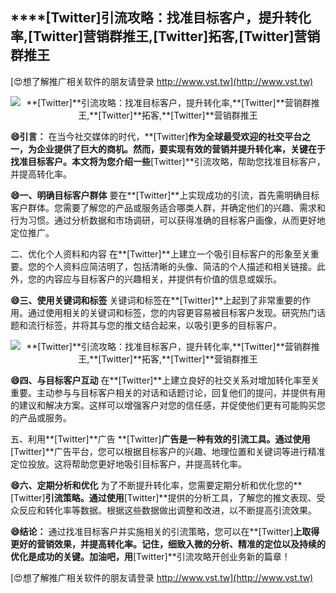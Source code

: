 ## ****[Twitter]**引流攻略：找准目标客户，提升转化率,**[Twitter]**营销群推王,**[Twitter]**拓客,**[Twitter]**营销群推王**

[😍想了解推广相关软件的朋友请登录 http://www.vst.tw](http://www.vst.tw)

 <center><img src="https://vst.tw/MP4/tuiguang/png/8.png" alt="**[Twitter]**引流攻略：找准目标客户，提升转化率,**[Twitter]**营销群推王,**[Twitter]**拓客,**[Twitter]**营销群推王"></center>

**😄引言：**
在当今社交媒体的时代，**[Twitter]**作为全球最受欢迎的社交平台之一，为企业提供了巨大的商机。然而，要实现有效的营销并提升转化率，关键在于找准目标客户。本文将为您介绍一些**[Twitter]**引流攻略，帮助您找准目标客户，并提高转化率。

**😄一、明确目标客户群体**
要在**[Twitter]**上实现成功的引流，首先需明确目标客户群体。您需要了解您的产品或服务适合哪类人群，并确定他们的兴趣、需求和行为习惯。通过分析数据和市场调研，可以获得准确的目标客户画像，从而更好地定位推广。

二、优化个人资料和内容
在**[Twitter]**上建立一个吸引目标客户的形象至关重要。您的个人资料应简洁明了，包括清晰的头像、简洁的个人描述和相关链接。此外，您的内容应与目标客户的兴趣相关，并提供有价值的信息或娱乐。

**😄三、使用关键词和标签**
关键词和标签在**[Twitter]**上起到了非常重要的作用。通过使用相关的关键词和标签，您的内容更容易被目标客户发现。研究热门话题和流行标签，并将其与您的推文结合起来，以吸引更多的目标客户。

 <center><img src="https://vst.tw/MP4/tuiguang/png/1.png" alt="**[Twitter]**引流攻略：找准目标客户，提升转化率,**[Twitter]**营销群推王,**[Twitter]**拓客,**[Twitter]**营销群推王"></center>

**😄四、与目标客户互动**
在**[Twitter]**上建立良好的社交关系对增加转化率至关重要。主动参与与目标客户相关的对话和话题讨论，回复他们的提问，并提供有用的建议和解决方案。这样可以增强客户对您的信任感，并促使他们更有可能购买您的产品或服务。

五、利用**[Twitter]**广告
**[Twitter]**广告是一种有效的引流工具。通过使用**[Twitter]**广告平台，您可以根据目标客户的兴趣、地理位置和关键词等进行精准定位投放。这将帮助您更好地吸引目标客户，并提高转化率。

**😄六、定期分析和优化**
为了不断提升转化率，您需要定期分析和优化您的**[Twitter]**引流策略。通过使用**[Twitter]**提供的分析工具，了解您的推文表现、受众反应和转化率等数据。根据这些数据做出调整和改进，以不断提高引流效果。

**😄结论：**
通过找准目标客户并实施相关的引流策略，您可以在**[Twitter]**上取得更好的营销效果，并提高转化率。记住，细致入微的分析、精准的定位以及持续的优化是成功的关键。加油吧，用**[Twitter]**引流攻略开创业务新的篇章！

[😍想了解推广相关软件的朋友请登录 http://www.vst.tw](http://www.vst.tw)



